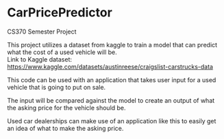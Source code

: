 # CarPricePredictor
CS370 Semester Project

This project utilizes a dataset from kaggle to train a model that can predict what the cost of a used vehicle will be.\
Link to Kaggle dataset: https://www.kaggle.com/datasets/austinreese/craigslist-carstrucks-data

This code can be used with an application that takes user input for a used vehicle that is going to put on sale.

The input will be compared against the model to create an output of what the asking price for the vehicle should be.

Used car dealerships can make use of an application like this to easily get an idea of what to make the asking price.
